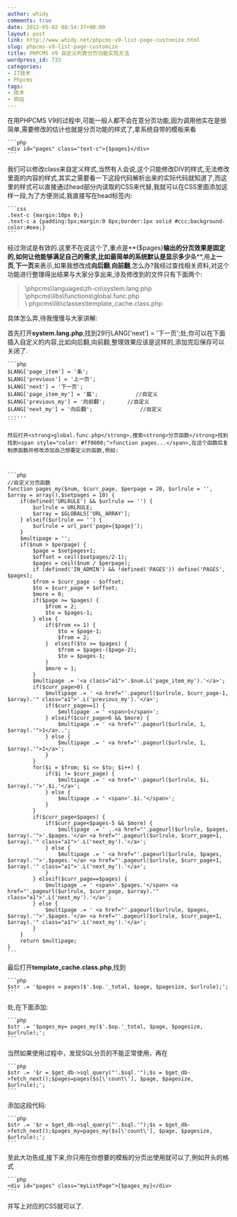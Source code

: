 ```yaml
---
author: whidy
comments: true
date: 2012-05-02 08:54:37+00:00
layout: post
link: http://www.whidy.net/phpcms-v9-list-page-customize.html
slug: phpcms-v9-list-page-customize
title: PHPCMS V9 自定义列表分页功能实现方法
wordpress_id: 733
categories:
- IT技术
- Phpcms
tags:
- 技术
- 网站
---
```


在用PHPCMS V9的过程中,可能一般人都不会在意分页功能,因为调用他实在是很简单,需要修改的估计也就是分页功能的样式了,拿系统自带的模板来看


    
    ```php
    <div id="pages" class="text-c">{$pages}</div>
    ```



我们可以修改class来自定义样式,当然有人会说,这个只能修改DIV的样式,无法修改里面的内容的样式,其实之需要看一下这段代码解析出来的实际代码就知道了,而这里的样式可以直接通过head部分内读取的CSS来代替,我就可以在CSS里面添加这样一段,为了方便测试,我直接写在head标签内:


    
    ```css
    .text-c {margin:10px 0;}
    .text-c a {padding:5px;margin:0 8px;border:1px solid #ccc;background-color:#eee;}
    ```



经过测试是有效的.这里不在说这个了,重点是**{$pages}**输出的分页效果是固定的,如何让他能够满足自己的需求,比如最简单的系统默认是显示多少**条**,用**上一页**,**下一页**来表示,如果我想改成**向后翻**,**向前翻**,怎么办?我经过查找相关资料,对这个功能进行整理得出结果与大家分享出来,涉及修改到的文件只有下面两个:


<blockquote>\phpcms\languages\zh-cn\system.lang.php
\phpcms\libs\functions\global.func.php
\ phpcms\lib\classes\template_cache.class.php</blockquote>


具体怎么弄,待我慢慢与大家讲解:

首先打开**system.lang.php**,找到29行LANG['next'] = '下一页';处,你可以在下面插入自定义的内容,比如向后翻,向前翻,整理效果应该是这样的,添加完后保存可以关闭了.


    
    ```php
    $LANG['page_item'] = '条';
    $LANG['previous'] = '上一页';
    $LANG['next'] = '下一页';
    $LANG['page_item_my'] = '篇';			//自定义
    $LANG['previous_my'] = '向前翻';		//自定义
    $LANG['next_my'] = '向后翻';				//自定义
    ......
    ```
    
    然后打开<strong>global.func.php</strong>,搜索<strong>分页函数</strong>找到找到<span style="color: #ff0000;">function pages...</span>,在这个函数后复制原函数并修改添加自己想要定义的函数,例如:
    
    
    
    ```php
    //自定义分页函数
    function pages_my($num, $curr_page, $perpage = 20, $urlrule = '', $array = array(),$setpages = 10) {
    	if(defined('URLRULE') && $urlrule == '') {
    		$urlrule = URLRULE;
    		$array = $GLOBALS['URL_ARRAY'];
    	} elseif($urlrule == '') {
    		$urlrule = url_par('page={$page}');
    	}
    	$multipage = '';
    	if($num > $perpage) {
    		$page = $setpages+1;
    		$offset = ceil($setpages/2-1);
    		$pages = ceil($num / $perpage);
    		if (defined('IN_ADMIN') && !defined('PAGES')) define('PAGES', $pages);
    		$from = $curr_page - $offset;
    		$to = $curr_page + $offset;
    		$more = 0;
    		if($page >= $pages) {
    			$from = 2;
    			$to = $pages-1;
    		} else {
    			if($from <= 1) {
    				$to = $page-1;
    				$from = 2;
    			}  elseif($to >= $pages) {
    				$from = $pages-($page-2);
    				$to = $pages-1;
    			}
    			$more = 1;
    		}
    		$multipage .= '<a class="a1">'.$num.L('page_item_my').'</a>';
    		if($curr_page>0) {
    			$multipage .= ' <a href="'.pageurl($urlrule, $curr_page-1, $array).'" class="a1">'.L('previous_my').'</a>';
    			if($curr_page==1) {
    				$multipage .= ' <span>1</span>';
    			} elseif($curr_page>6 && $more) {
    				$multipage .= ' <a href="'.pageurl($urlrule, 1, $array).'">1</a>..';
    			} else {
    				$multipage .= ' <a href="'.pageurl($urlrule, 1, $array).'">1</a>';
    			}
    		}
    		for($i = $from; $i <= $to; $i++) {
    			if($i != $curr_page) {
    				$multipage .= ' <a href="'.pageurl($urlrule, $i, $array).'">'.$i.'</a>';
    			} else {
    				$multipage .= ' <span>'.$i.'</span>';
    			}
    		}
    		if($curr_page<$pages) {
    			if($curr_page<$pages-5 && $more) {
    				$multipage .= ' ..<a href="'.pageurl($urlrule, $pages, $array).'">'.$pages.'</a> <a href="'.pageurl($urlrule, $curr_page+1, $array).'" class="a1">'.L('next_my').'</a>';
    			} else {
    				$multipage .= ' <a href="'.pageurl($urlrule, $pages, $array).'">'.$pages.'</a> <a href="'.pageurl($urlrule, $curr_page+1, $array).'" class="a1">'.L('next_my').'</a>';
    			}
    		} elseif($curr_page==$pages) {
    			$multipage .= ' <span>'.$pages.'</span> <a href="'.pageurl($urlrule, $curr_page, $array).'" class="a1">'.L('next_my').'</a>';
    		} else {
    			$multipage .= ' <a href="'.pageurl($urlrule, $pages, $array).'">'.$pages.'</a> <a href="'.pageurl($urlrule, $curr_page+1, $array).'" class="a1">'.L('next_my').'</a>';
    		}
    	}
    	return $multipage;
    }
    ```



最后打开**template_cache.class.php**,找到

    
    ```php
    $str .= '$pages = pages($'.$op.'_total, $page, $pagesize, $urlrule);';
    ```


处,在下面添加:


    
    ```php
    $str .= '$pages_my= pages_my($'.$op.'_total, $page, $pagesize, $urlrule);';
    ```



当然如果使用过程中，发现SQL分页的不能正常使用，再在

    
    ```php
    $str .= '$r = $get_db->sql_query("'.$sql.'");$s = $get_db->fetch_next();$pages=pages($s[\'count\'], $page, $pagesize, $urlrule);';
    ```


添加这段代码:


    
    ```php
    $str .= '$r = $get_db->sql_query("'.$sql.'");$s = $get_db->fetch_next();$pages_my=pages_my($s[\'count\'], $page, $pagesize, $urlrule);';
    ```



至此大功告成,接下来,你只用在你想要的模板的分页出使用就可以了,例如开头的格式


    
    ```php
    <div id="pages" class="myListPage">{$pages_my}</div>
    ```



并写上对应的CSS就可以了.

